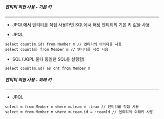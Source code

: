 
##### 엔티티 직접 사용 - 기본 키
---

- JPQL에서 엔티티를 직접 사용하면 SQL에서 해당 엔티티의 기본 키 값을 사용


- JPQL
```
select count(m.id) from Member m // 엔티티의 아이디를 사용
select count(m) from Member m // 엔티티를 직접 사용
```

- SQL (JQPL 둘다 동일한 SQL를 실행함)
```
select count(m.ud) as cnt from Member m
```


##### 엔티티 직접 사용 - 외래 키
---

- JPQL
```
select m from Member m where m.team = :team // 엔티티를 직접 사용
select m from Member m where m.team.id = :teamId // 엔티티의 외래키 사용
```